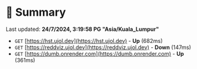 # 📖 Summary
Last updated: **24/7/2024, 3:19:58 PG "Asia/Kuala_Lumpur"**

- `GET` [https://hst.ujol.dev](https://hst.ujol.dev) - **Up** (682ms)
- `GET` [https://reddviz.ujol.dev](https://reddviz.ujol.dev) - **Down** (147ms)
- `GET` [https://dumb.onrender.com](https://dumb.onrender.com) - **Up** (361ms)
